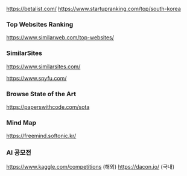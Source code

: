 https://betalist.com/
https://www.startupranking.com/top/south-korea

### Top Websites Ranking
https://www.similarweb.com/top-websites/

### SimilarSites
https://www.similarsites.com/

https://www.spyfu.com/


### Browse State of the Art
https://paperswithcode.com/sota


### Mind Map
https://freemind.softonic.kr/

### AI 공모전
https://www.kaggle.com/competitions (해외)
https://dacon.io/ (국내)